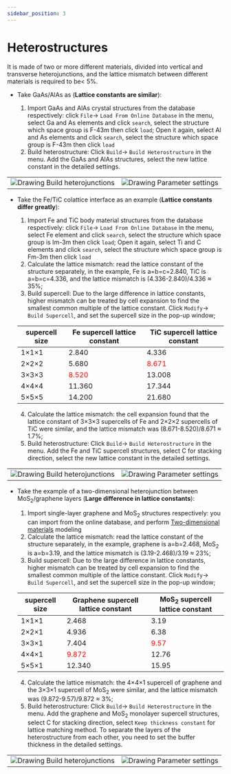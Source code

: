 ```yaml
---
sidebar_position: 3
---
```


# Heterostructures

It is made of two or more different materials, divided into vertical and transverse heterojunctions, and the lattice mismatch between different materials is required to be$<$ 5%.

- Take GaAs/AlAs as (**Lattice constants are similar**):

  1. Import GaAs and AlAs crystal structures from the database respectively: click `File`→ `Load From Online Database` in the menu, select Ga and As elements and click `search`, select the structure which space group is F-43m then click `load`; Open it again, select Al and As elements and click `search`, select the structure which space group is F-43m then click `load`
  2. Build heterostructure: Click `Build`→ `Build Heterostructure` in the menu. Add the GaAs and AlAs structures, select the new lattice constant in the detailed settings.

<table><tr>
    <td> 
        <center>
            <img src={require('../nested/qstudio_example_hetero1.png').default} alt="Drawing" />
            <font>Build heterojunctions</font>
        </center>
    </td>
    <td> 
        <center>
            <img src={require('../nested/qstudio_example_hetero2.png').default} alt="Drawing" />
            <font>Parameter settings</font>
        </center>
    </td>
</tr></table>

- Take the Fe/TiC colattice interface as an example (**Lattice constants differ greatly**):

  1. Import Fe and TiC body material structures from the database respectively: click `File`→ `Load From Online Database` in the menu, select Fe element and click `search`, select the structure which space group is Im-3m then click `load`; Open it again, select Ti and C elements and click `search`, select the structure which space group is Fm-3m then click `load`
  2. Calculate the lattice mismatch: read the lattice constant of the structure separately, in the example, Fe is a=b=c=2.840, TiC is a=b=c=4.336, and the lattice mismatch is (4.336-2.840)/4.336 ≈ 35%;
  3. Build supercell: Due to the large difference in lattice constants, higher mismatch can be treated by cell expansion to find the smallest common multiple of the lattice constant. Click `Modify`→ `Build Supercell`, and set the supercell size in the pop-up window;

  | supercell size | Fe supercell lattice constant                | TiC supercell lattice constant               |
  | -------- | ------------------------------ | ------------------------------ |
  | 1×1×1    | 2.840                          | 4.336                          |
  | 2×2×2    | 5.680                          | <font color='red'>8.671</font> |
  | 3×3×3    | <font color='red'>8.520</font> | 13.008                         |
  | 4×4×4    | 11.360                         | 17.344                         |
  | 5×5×5    | 14.200                         | 21.680                         |

  4. Calculate the lattice mismatch: the cell expansion found that the lattice constant of 3×3×3 supercells of Fe and 2×2×2 supercells of TiC were similar, and the lattice mismatch was (8.671-8.520)/8.671 ≈ 1.7%;
  5. Build heterostructure: Click `Build`→ `Build Heterostructure` in the menu. Add the Fe and TiC supercell structures, select C for stacking direction, select the new lattice constant in the detailed settings.

<table><tr>
    <td> 
        <center>
            <img src={require('../nested/qstudio_example_hetero3.png').default} alt="Drawing" />
            <font>Build heterojunctions</font>
        </center>
    </td>
    <td> 
        <center>
            <img src={require('../nested/qstudio_example_hetero4.png').default} alt="Drawing" />
            <font>Parameter settings</font>
        </center>
    </td>
</tr></table>

- Take the example of a two-dimensional heterojunction between MoS<sub>2</sub>/graphene layers (**Large difference in lattice constants**):

  1. Import single-layer graphene and MoS<sub>2</sub> structures respectively: you can import from the online database, and perform [Two-dimensional materials](./qstudio_example_2d.md) modeling
  2. Calculate the lattice mismatch: read the lattice constant of the structure separately, in the example, graphene is a=b=2.468, MoS<sub>2</sub> is a=b=3.19, and the lattice mismatch is (3.19-2.468)/3.19 ≈ 23%;
  3. Build supercell: Due to the large difference in lattice constants, higher mismatch can be treated by cell expansion to find the smallest common multiple of the lattice constant. Click `Modify`→ `Build Supercell`, and set the supercell size in the pop-up window;

  | supercell size | Graphene supercell lattice constant             | MoS<sub>2</sub> supercell lattice constant   |
  | -------- | ------------------------------ | ----------------------------- |
  | 1×1×1    | 2.468                          | 3.19                          |
  | 2×2×1    | 4.936                          | 6.38                          |
  | 3×3×1    | 7.404                          | <font color='red'>9.57</font> |
  | 4×4×1    | <font color='red'>9.872</font> | 12.76                         |
  | 5×5×1    | 12.340                         | 15.95                         |

  4. Calculate the lattice mismatch: the 4×4×1 supercell of graphene and the 3×3×1 supercell of MoS<sub>2</sub> were similar, and the lattice mismatch was (9.872-9.57)/9.872 ≈ 3%;
  5. Build heterostructure: Click `Build`→ `Build Heterostructure` in the menu. Add the graphene and MoS<sub>2</sub> monolayer supercell structures, select C for stacking direction, select `Keep thickness constant` for lattice matching method. To separate the layers of the heterostructure from each other, you need to set the buffer thickness in the detailed settings.

<table><tr>
    <td> 
        <center>
            <img src={require('../nested/qstudio_example_hetero5.png').default} alt="Drawing" />
            <font>Build heterojunctions</font>
        </center>
    </td>
    <td> 
        <center>
            <img src={require('../nested/qstudio_example_hetero6.png').default} alt="Drawing" />
            <font>Parameter settings</font>
        </center>
    </td>
</tr></table>

